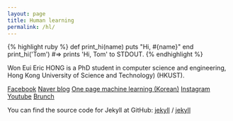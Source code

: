 ```yaml
---
layout: page
title: Human learning
permalink: /hl/
---
```


{% highlight ruby %}
def print_hi(name)
  puts "Hi, #{name}"
end
print_hi('Tom')
#=> prints 'Hi, Tom' to STDOUT.
{% endhighlight %}

Won Eui Eric HONG is a PhD student in computer science and engineering, Hong Kong University of Science and Technology) (HKUST).

[Facebook]()
[Naver blog]()
[One page machine learning (Korean)]()
[Instagram]()
[Youtube]()
[Brunch]()




You can find the source code for Jekyll at GitHub:
[jekyll][jekyll-organization] /
[jekyll](https://github.com/jekyll/jekyll)


[jekyll-organization]: https://github.com/jekyll
